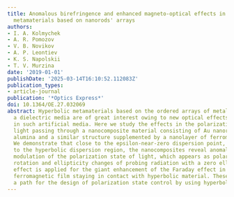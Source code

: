 ```yaml
---
title: Anomalous birefringence and enhanced magneto-optical effects in epsilon-near-zero
  metamaterials based on nanorods' arrays
authors:
- I. A. Kolmychek
- A. R. Pomozov
- V. B. Novikov
- A. P. Leontiev
- K. S. Napolskii
- T. V. Murzina
date: '2019-01-01'
publishDate: '2025-03-14T16:10:52.112083Z'
publication_types:
- article-journal
publication: '*Optics Express*'
doi: 10.1364/OE.27.032069
abstract: Hyperbolic metamaterials based on the ordered arrays of metal nanorods in
  a dielectric media are of great interest owing to new optical effects appearing
  in such artificial media. Here we study the effects in the polarization state of
  light passing through a nanocomposite material consisting of Au nanorods in porous
  alumina and a similar structure supplemented by a nanolayer of ferromagnetic nickel.
  We demonstrate that close to the epsilon-near-zero dispersion point, under the transition
  to the hyperbolic dispersion region, the nanocomposites reveal anomalously high
  modulation of the polarization state of light, which appears as polarization plane
  rotation and ellipticity changes of probing radiation with a zero ellipticity. This
  effect is applied for the giant enhancement of the Faraday effect in a continuous
  ferromagnetic film staying in contact with hyperbolic material. These findings open
  a path for the design of polarization state control by using hyperbolic metamaterials.
---
```

